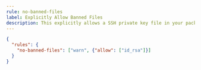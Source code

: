 ```yaml
---
rule: no-banned-files
label: Explicitly Allow Banned Files
description: This explicitly allows a SSH private key file in your package artifacts, which is profoundly bad idea. But at least you're printing a warning, right? Good job today.
---
```


```json title="smoker.config.json"
{
  "rules": {
    "no-banned-files": ["warn", {"allow": ["id_rsa"]}]
  }
}
```
